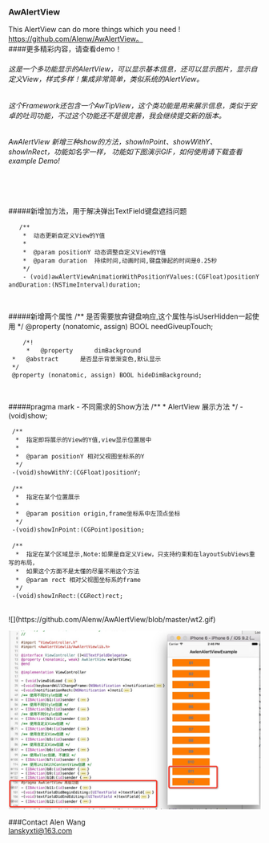 ### AwAlertView
This AlertView can do more things which you need !
<br/>
https://github.com/Alenw/AwAlertView。
<br/>
####更多精彩内容，请查看demo！

###### 这是一个多功能显示的AlertView，可以显示基本信息，还可以显示图片，显示自定义View，样式多样！集成非常简单，类似系统的AlertView。<br>
###### 这个Framework还包含一个AwTipView，这个类功能是用来展示信息，类似于安卓的吐司功能，不过这个功能还不是很完善，我会继续提交新的版本。<br>
###### AwAlertView 新增三种show的方法，showInPoint、showWithY、showInRect，功能如名字一样，  功能如下图演示GIF，如何使用请下载查看example Demo! <br><br>


<br/>

#####新增加方法，用于解决弹出TextField键盘遮挡问题

       /**
        *  动态更新自定义View的Y值
        *
        *  @param positionY 动态调整自定义View的Y值
        *  @param duration  持续时间,动画时间,键盘弹起的时间是0.25秒
        */
        - (void)awAlertViewAnimationWithPositionYValues:(CGFloat)positionY andDuration:(NSTimeInterval)duration;

<br/>

#####新增两个属性
       /** 是否需要放弃键盘响应,这个属性与isUserHidden一起使用 */
        @property (nonatomic, assign) BOOL needGiveupTouch;

        /*!
         *   @property      dimBackground
 	 *   @abstract      是否显示背景渐变色,默认显示
	 */
	 @property (nonatomic, assign) BOOL hideDimBackground;
<br/>

#####pragma mark - 不同需求的Show方法
         /**
	  *  AlertView 展示方法
	  */
	 -(void)show;

	 /**
 	  *  指定即将展示的View的Y值,view显示位置居中
	  *
 	  *  @param positionY 相对父视图坐标系的Y
 	  */
	 -(void)showWithY:(CGFloat)positionY;

	 /**
 	  *  指定在某个位置展示
 	  *
 	  *  @param position origin,frame坐标系中左顶点坐标
 	  */
	 -(void)showInPoint:(CGPoint)position;

	 /**
	  *  指定在某个区域显示,Note:如果是自定义View，只支持约束和在layoutSubViews重写的布局，
	  *  如果这个方面不是太懂的尽量不用这个方法
	  *  @param rect 相对父视图坐标系的frame
	  */
	 -(void)showInRect:(CGRect)rect;

<br/>
![](https://github.com/Alenw/AwAlertView/blob/master/wt2.gif)
<br/>

![](https://github.com/Alenw/AwAlertView/blob/master/share.png)
<br/>

###Contact
Alen Wang
<br/>
lanskyxti@163.com

